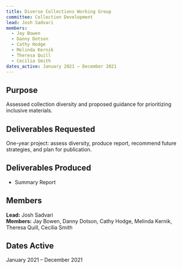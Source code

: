 ```yaml
---
title: Diverse Collections Working Group
committee: Collection Development
lead: Josh Sadvari
members:
  - Jay Bowen
  - Danny Dotson
  - Cathy Hodge
  - Melinda Kernik
  - Theresa Quill
  - Cecilia Smith
dates_active: January 2021 – December 2021
---
```


## Purpose
Assessed collection diversity and proposed guidance for prioritizing inclusive materials.

## Deliverables Requested
One-year project: assess diversity, produce report, recommend future strategies, and plan for publication.

## Deliverables Produced
- Summary Report

## Members
**Lead:** Josh Sadvari  
**Members:** Jay Bowen, Danny Dotson, Cathy Hodge, Melinda Kernik, Theresa Quill, Cecilia Smith

## Dates Active
January 2021 – December 2021
